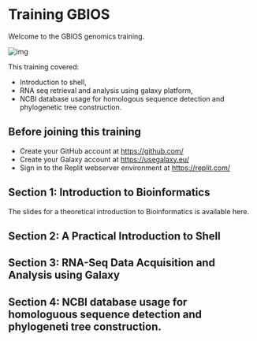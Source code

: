 # Training GBIOS

Welcome to the GBIOS genomics training.

![img](https://github.com/Yedomon/training/blob/main/Visuel1_Formation%20r%C3%A9gionale%20en%20g%C3%A9nomique%20et%20en%20s%C3%A9lection%20v%C3%A9g%C3%A9tale.jpg)

This training covered:
 - Introduction to shell,
 - RNA seq retrieval and analysis using galaxy platform,
 - NCBI database usage for homologous sequence detection and phylogenetic tree construction.



## Before joining this training

- Create your GitHub account at https://github.com/
- Create your Galaxy account at https://usegalaxy.eu/
- Sign in to the Replit webserver environment at https://replit.com/



## Section 1: Introduction to Bioinformatics

The slides for a theoretical introduction to Bioinformatics is available here.

## Section 2: A Practical Introduction to Shell

## Section 3: RNA-Seq Data Acquisition and Analysis using Galaxy

## Section 4: NCBI database usage for homologuous sequence detection and phylogeneti tree construction.




